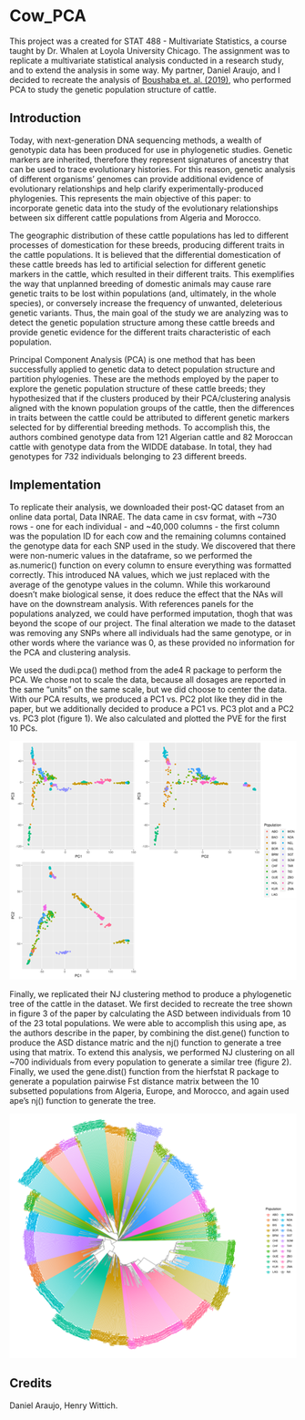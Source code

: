 # Cow_PCA
This project was a created for STAT 488 - Multivariate Statistics, a course taught by Dr. Whalen at Loyola University Chicago. The assignment was to replicate a multivariate statistical analysis conducted in a research study, and to extend the analysis in some way. My partner, Daniel Araujo, and I decided to recreate the analysis of [Boushaba et. al. (2019)](https://www.sciencedirect.com/science/article/pii/S1751731118001179?via%3Dihub), who performed PCA to study the genetic population structure of cattle.

## Introduction

Today, with next-generation DNA sequencing methods, a wealth of genotypic data has been produced for use in phylogenetic studies. Genetic markers are inherited, therefore they represent signatures of ancestry that can be used to trace evolutionary histories. For this reason, genetic analysis of different organisms’ genomes can provide additional evidence of evolutionary relationships and help clarify experimentally-produced phylogenies. This represents the main objective of this paper: to incorporate genetic data into the study of the evolutionary relationships between six different cattle populations from Algeria and Morocco.

The geographic distribution of these cattle populations has led to different processes of domestication for these breeds, producing different traits in the cattle populations. It is believed that the differential domestication of these cattle breeds has led to artificial selection for different genetic markers in the cattle, which resulted in their different traits. This exemplifies the way that unplanned breeding of domestic animals may cause rare genetic traits to be lost within populations (and, ultimately, in the whole species), or conversely increase the frequency of unwanted, deleterious genetic variants. Thus, the main goal of the study we are analyzing was to detect the genetic population structure among these cattle breeds and provide genetic evidence for the different traits characteristic of each population.

Principal Component Analysis (PCA) is one method that has been successfully applied to genetic data to detect population structure and partition phylogenies. These are the methods employed by the paper to explore the genetic population structure of these cattle breeds; they hypothesized that if the clusters produced by their PCA/clustering analysis aligned with the known population groups of the cattle, then the differences in traits between the cattle could be attributed to different genetic markers selected for by differential breeding methods. To accomplish this, the authors combined genotype data from 121 Algerian cattle and 82 Moroccan cattle with genotype data from the WIDDE database. In total, they had genotypes for 732 individuals belonging to 23 different breeds.

## Implementation

To replicate their analysis, we downloaded their post-QC dataset from an online data portal, Data INRAE. The data came in csv format, with ~730 rows - one for each individual - and ~40,000 columns - the first column was the population ID for each cow and the remaining columns contained the genotype data for each SNP used in the study. We discovered that there were non-numeric values in the dataframe, so we performed the as.numeric() function on every column to ensure everything was formatted correctly. This introduced NA values, which we just replaced with the average of the genotype values in the column. While this workaround doesn’t make biological sense, it does reduce the effect that the NAs will have on the downstream analysis. With references panels for the populations analyzed, we could have performed imputation, thogh that was beyond the scope of our project. The final alteration we made to the dataset was removing any SNPs where all individuals had the same genotype, or in other words where the variance was 0, as these provided no information for the PCA and clustering analysis.

We used the dudi.pca() method from the ade4 R package to perform the PCA. We chose not to scale the data, because all dosages are reported in the same “units” on the same scale, but we did choose to center the data. With our PCA results, we produced a PC1 vs. PC2 plot like they did in the paper, but we additionally decided to produce a PC1 vs. PC3 plot and a PC2 vs. PC3 plot (figure 1). We also calculated and plotted the PVE for the first 10 PCs.

![Figure 1. PC1-3 Plots](https://github.com/hwittich/Cow_PCA/blob/main/pcplots.png?raw=true)

Finally, we replicated their NJ clustering method to produce a phylogenetic tree of the cattle in the dataset. We first decided to recreate the tree shown in figure 3 of the paper by calculating the ASD between individuals from 10 of the 23 total populations. We were able to accomplish this using ape, as the authors describe in the paper, by combining the dist.gene() function to produce the ASD distance matric and the nj() function to generate a tree using that matrix. To extend this analysis, we performed NJ clustering on all ~700 individuals from every population to generate a similar tree (figure 2). Finally, we used the gene.dist() function from the hierfstat R package to generate a population pairwise Fst distance matrix between the 10 subsetted populations from Algeria, Europe, and Morocco, and again used ape’s nj() function to generate the tree. 

![Figure 2. Phylogenetic Tree of All Cows Colored by Population](https://github.com/hwittich/Cow_PCA/blob/main/njtree.png?raw=true)

## Credits

Daniel Araujo, Henry Wittich.
